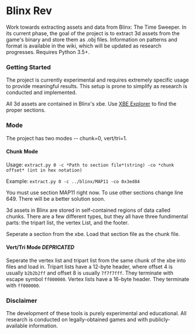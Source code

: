 # Blinx Rev
Work towards extracting assets and data from Blinx: The Time Sweeper. In its current phase, the goal of the project is to extract 3d assets from the game's binary and store them as .obj files. Information on patterns and format is available in the wiki, which will be updated as research progresses. Requires Python 3.5+.

### Getting Started
The project is currently experimental and requires extremely specific usage to provide meaningful results. This setup is prone to simplify as research is conducted and implemented.

All 3d assets are contained in Blinx's xbe. Use [XBE Explorer](https://sourceforge.net/projects/dxbx/files/XBE%20Explorer/) to find the proper sections.

### Mode
The project has two modes -- chunk=0, vert/tri=1. 

#### Chunk Mode

Usage:
`extract.py 0 -c *Path to section file*(string) -co *chunk offset* (int in hex notation)`

Example:
`extract.py 0 -c ../blinx/MAP11 -co 0x3ed84`

You must use section MAP11 right now. To use other sections change line 649. There will be a better solution soon.

3d assets in Blinx are stored in self-contained regions of data called chunks. There are a few different types, but they all have three fundimental parts: the tripart list, the vertex List, and the footer.

Seperate a section from the xbe. Load that section file as the chunk file. 

#### Vert/Tri Mode *DEPRICATED*

Seperate the vertex list and tripart list from the same chunk of the xbe into files and load in. Tripart lists have a 12-byte header, where offset 4 is usually `b2b2b2ff` and offset 8 is usually `7f7f7fff`. They terminate with escape symbol `ff000000`. Vertex lists have a 16-byte header. They terminate with `ff000000`.


### Disclaimer
The development of these tools is purely experimental and educational. All research is conducted on legally-obtained games and with publicly-available information. 
